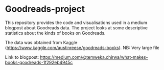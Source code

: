 # Goodreads-project

This repository provides the code and visualisations used in a medium blogpost about Goodreads data. The project looks at some descriptive statistics about the kinds of books on Goodreads.  

The data was obtained from Kaggle (https://www.kaggle.com/austinreese/goodreads-books). NB: Very large file

Link to blogpost: https://medium.com/@temweka.chirwa/what-makes-books-goodreads-1f292eb4945c
